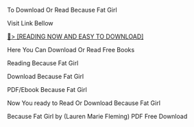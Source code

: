 To Download Or Read Because Fat Girl

Visit Link Bellow

<a href="https://uk.ebookarea.xyz/?book=203578911-because-fat-girl">📖&gt; [READING NOW AND EASY TO DOWNLOAD]</a>

Here You Can Download Or Read Free Books

Reading Because Fat Girl

Download Because Fat Girl

PDF/Ebook Because Fat Girl

Now You ready to Read Or Download Because Fat Girl

Because Fat Girl by (Lauren Marie Fleming) PDF Free Download
